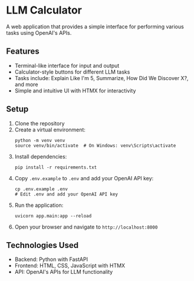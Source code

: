 # LLM Calculator

A web application that provides a simple interface for performing various tasks using OpenAI's APIs.

## Features

- Terminal-like interface for input and output
- Calculator-style buttons for different LLM tasks
- Tasks include: Explain Like I'm 5, Summarize, How Did We Discover X?, and more
- Simple and intuitive UI with HTMX for interactivity

## Setup

1. Clone the repository
2. Create a virtual environment:
   ```
   python -m venv venv
   source venv/bin/activate  # On Windows: venv\Scripts\activate
   ```
3. Install dependencies:
   ```
   pip install -r requirements.txt
   ```
4. Copy `.env.example` to `.env` and add your OpenAI API key:
   ```
   cp .env.example .env
   # Edit .env and add your OpenAI API key
   ```
5. Run the application:
   ```
   uvicorn app.main:app --reload
   ```
6. Open your browser and navigate to `http://localhost:8000`

## Technologies Used

- Backend: Python with FastAPI
- Frontend: HTML, CSS, JavaScript with HTMX
- API: OpenAI's APIs for LLM functionality 